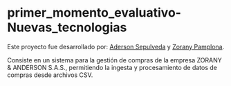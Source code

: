 # primer_momento_evaluativo-Nuevas_tecnologias

Este proyecto fue desarrollado por:
[Aderson Sepulveda](https://github.com/ADNdavid-cesde) y [Zorany Pamplona](https://github.com/zorany26).


Consiste en un sistema para la gestión de compras de la empresa ZORANY & ANDERSON S.A.S., permitiendo la ingesta y procesamiento de datos de compras desde archivos CSV.
